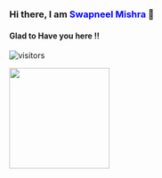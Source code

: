 ### Hi there, I am <span style="color:blue">Swapneel Mishra</span> 👋


#### Glad to Have you here !!
![visitors](https://visitor-badge.laobi.icu/badge?page_id=swapneel-exe.swapneel-exe)

<img height="180em" src="https://github-readme-stats.vercel.app/api?username=swapneel-exe&show_icons=true&theme=radical&hide_border=true&&count_private=true&include_all_commits=true" />



